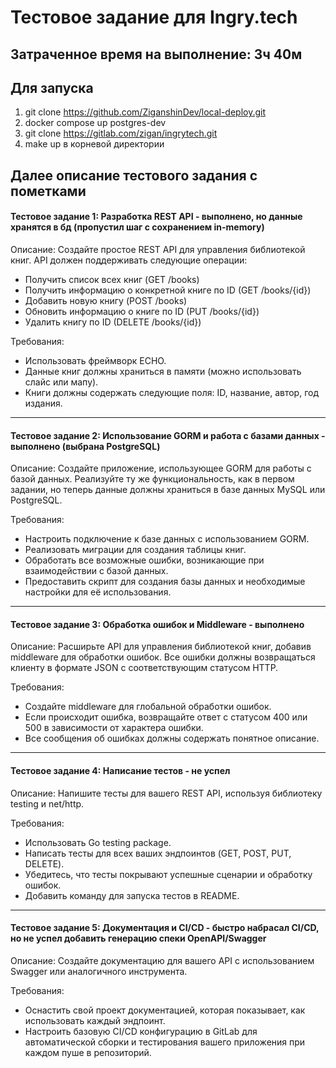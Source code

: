 # Тестовое задание для Ingry.tech

## Затраченное время на выполнение: 3ч 40м

## Для запуска
1) git clone https://github.com/ZiganshinDev/local-deploy.git
2) docker compose up postgres-dev
3) git clone https://gitlab.com/zigan/ingrytech.git
4) make up в корневой директории

## Далее описание тестового задания с пометками

#### Тестовое задание 1: Разработка REST API - выполнено, но данные хранятся в бд (пропустил шаг с сохранением in-memory)

Описание:
Создайте простое REST API для управления библиотекой книг. API должен поддерживать следующие операции:
- Получить список всех книг (GET /books)
- Получить информацию о конкретной книге по ID (GET /books/{id})
- Добавить новую книгу (POST /books)
- Обновить информацию о книге по ID (PUT /books/{id})
- Удалить книгу по ID (DELETE /books/{id})

Требования:
- Использовать фреймворк ECHO.
- Данные книг должны храниться в памяти (можно использовать слайс или мапу).
- Книги должны содержать следующие поля: ID, название, автор, год издания.

---

#### Тестовое задание 2: Использование GORM и работа с базами данных - выполнено (выбрана PostgreSQL)

Описание:
Создайте приложение, использующее GORM для работы с базой данных. Реализуйте ту же функциональность, как в первом задании, но теперь данные должны храниться в базе данных MySQL или PostgreSQL.

Требования:
- Настроить подключение к базе данных с использованием GORM.
- Реализовать миграции для создания таблицы книг.
- Обработать все возможные ошибки, возникающие при взаимодействии с базой данных.
- Предоставить скрипт для создания базы данных и необходимые настройки для её использования.

---

#### Тестовое задание 3: Обработка ошибок и Middleware - выполнено

Описание:
Расширьте API для управления библиотекой книг, добавив middleware для обработки ошибок. Все ошибки должны возвращаться клиенту в формате JSON с соответствующим статусом HTTP.

Требования:
- Создайте middleware для глобальной обработки ошибок.
- Если происходит ошибка, возвращайте ответ с статусом 400 или 500 в зависимости от характера ошибки.
- Все сообщения об ошибках должны содержать понятное описание.

---

#### Тестовое задание 4: Написание тестов - не успел

Описание:
Напишите тесты для вашего REST API, используя библиотеку testing и net/http.

Требования:
- Использовать Go testing package.
- Написать тесты для всех ваших эндпоинтов (GET, POST, PUT, DELETE).
- Убедитесь, что тесты покрывают успешные сценарии и обработку ошибок.
- Добавить команду для запуска тестов в README.

---

#### Тестовое задание 5: Документация и CI/CD - быстро набрасал CI/CD, но не успел добавить генерацию спеки OpenAPI/Swagger

Описание:
Создайте документацию для вашего API с использованием Swagger или аналогичного инструмента.

Требования:
- Оснастить свой проект документацией, которая показывает, как использовать каждый эндпоинт.
- Настроить базовую CI/CD конфигурацию в GitLab для автоматической сборки и тестирования вашего приложения при каждом пуше в репозиторий.